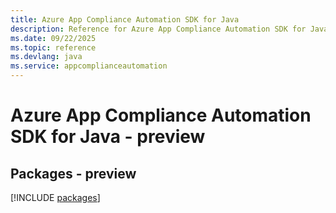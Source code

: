 ```yaml
---
title: Azure App Compliance Automation SDK for Java
description: Reference for Azure App Compliance Automation SDK for Java
ms.date: 09/22/2025
ms.topic: reference
ms.devlang: java
ms.service: appcomplianceautomation
---
```

# Azure App Compliance Automation SDK for Java - preview
## Packages - preview
[!INCLUDE [packages](app-compliance-automation-index.md)]